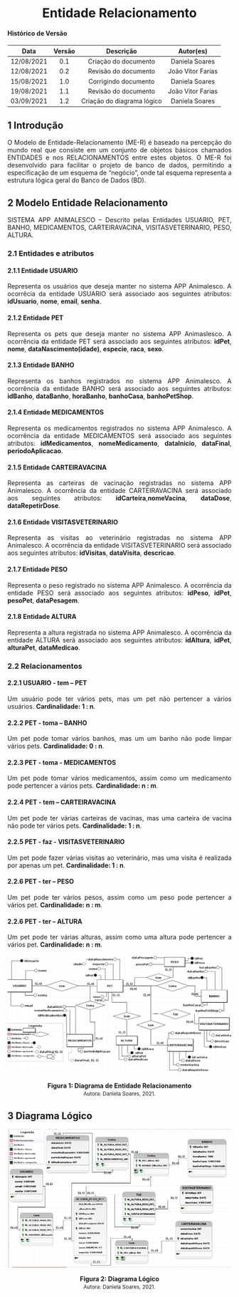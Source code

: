 # <center> Entidade Relacionamento

#### Histórico de Versão

|    Data    | Versão |      Descrição       |     Autor(es)     |
| :--------: | :----: | :------------------:       | :---------------: |
| 12/08/2021 |  0.1   | Criação do documento       | Daniela Soares  |
| 12/08/2021 |  0.2   | Revisão do documento       | João Vitor Farias |
| 15/08/2021 |  1.0   | Corrigindo documento       | Daniela Soares |
| 19/08/2021 |  1.1   | Revisão do documento       | João Vitor Farias |
| 03/09/2021 |  1.2   | Criação do diagrama lógico | Daniela Soares|

## 1 Introdução
<div align="justify">
O Modelo de Entidade-Relacionamento (ME-R) é baseado na percepção do mundo real que consiste em um conjunto de objetos básicos chamados ENTIDADES e nos RELACIONAMENTOS entre estes objetos.
O ME-R foi desenvolvido para facilitar o projeto de banco de dados, permitindo a especificação de um esquema de “negócio”, onde tal esquema representa a estrutura lógica geral do Banco de Dados (BD).

## 2 Modelo Entidade Relacionamento

SISTEMA APP ANIMALESCO – Descrito pelas Entidades USUARIO, PET, BANHO, MEDICAMENTOS, CARTEIRAVACINA, VISITASVETERINARIO, PESO, ALTURA.

### 2.1 Entidades e atributos
#### 2.1.1 Entidade USUARIO
Representa os usuários que deseja manter no sistema APP Animalesco. A ocorrêcia da entidade USUARIO será associado aos seguintes atributos: **idUsuario**, **nome**, **email**, **senha**.

#### 2.1.2 Entidade PET
Representa os pets que deseja manter no sistema APP Animaslesco. A ocorrência da entidade PET será associado aos seguintes atributos: **idPet**, **nome**, **dataNascimento(idade)**, **especie**, **raca**, **sexo**.

#### 2.1.3 Entidade BANHO
Representa os banhos registrados no sistema APP Animalesco. A ocorrência da entidade BANHO será associado aos seguintes atributos: **idBanho**,  **dataBanho**, **horaBanho**, **banhoCasa**, **banhoPetShop**.

#### 2.1.4 Entidade MEDICAMENTOS
Representa os medicamentos registrados no sistema APP Animalesco. A ocorrência da entidade MEDICAMENTOS será associado aos seguintes atributos: **idMedicamentos**, **nomeMedicamento**, **dataInicio**, **dataFinal**, **periodoAplicacao**.

#### 2.1.5 Entidade CARTEIRAVACINA
Representa as carteiras de vacinação registradas no sistema APP Animalesco. A ocorrência da entidade CARTEIRAVACINA será associado aos seguintes atributos: **idCarteira**,**nomeVacina**, **dataDose**, **dataRepetirDose**.

#### 2.1.6 Entidade VISITASVETERINARIO
Representa as visitas ao veterinário registradas no sistema APP Animalesco. A ocorrência da entidade VISITASVETERINARIO será associado aos seguintes atributos: **idVisitas**, **dataVisita**, **descricao**.

#### 2.1.7 Entidade PESO
Representa o peso registrado no sistema APP Animalesco. A ocorrência da entidade PESO será associado aos seguintes atributos: **idPeso**, **idPet**, **pesoPet**, **dataPesagem**.

#### 2.1.8 Entidade ALTURA
Representa a altura registrada no sistema APP Animalesco. A ocorrência da entidade ALTURA será associado aos seguintes atributos: **idAltura**, **idPet**, **alturaPet**, **dataMedicao**.

### 2.2 Relacionamentos

#### 2.2.1 USUARIO - tem – PET
Um usuário pode ter vários pets, mas um pet não pertencer a vários usuários. **Cardinalidade: 1 : n**.

#### 2.2.2 PET - toma – BANHO
Um pet pode tomar vários banhos, mas um  um banho não  pode limpar vários pets.
**Cardinalidade: 0 : n**.

#### 2.2.3 PET - toma -  MEDICAMENTOS
Um pet pode tomar vários medicamentos, assim como um medicamento pode pertencer a vários pets. **Cardinalidade: n : m**.

#### 2.2.4 PET - tem – CARTEIRAVACINA
Um pet pode ter várias carteiras de vacinas, mas uma carteira de vacina não pode ter  vários pets. **Cardinalidade: 1 : n**.

#### 2.2.5 PET - faz -  VISITASVETERINARIO
Um pet pode fazer várias visitas ao veterinário, mas uma visita é realizada por apenas um pet. **Cardinalidade: 1 : n**.

#### 2.2.6 PET - ter – PESO
Um pet pode ter vários pesos, assim como um peso pode pertencer a vários pet. **Cardinalidade: n : m**.

#### 2.2.6 PET - ter – ALTURA
Um pet pode ter várias alturas, assim como uma altura pode pertencer a vários pet. **Cardinalidade: n : m**.

</div>

<p align='center'>
    <img src='https://raw.githubusercontent.com/UnBArqDsw2021-1/2021.1_G01_Animalesco_docs/main/docs/assets/images/mer.png'>
    <figcaption align='center'>
        <b>Figura 1: Diagrama de Entidade Relacionamento</b>
        <br>
        <small>Autora: Daniela Soares, 2021.</small>
    </figcaption>
</p>

## 3 Diagrama Lógico

<p align='center'>
    <img src='https://raw.githubusercontent.com/UnBArqDsw2021-1/2021.1_G01_Animalesco_docs/main/docs/assets/images/logico.png'>
    <figcaption align='center'>
        <b>Figura 2: Diagrama Lógico</b>
        <br>
        <small>Autora: Daniela Soares, 2021.</small>
    </figcaption>
</p>